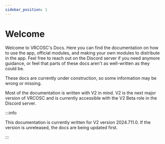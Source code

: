 ```yaml
---
sidebar_position: 1
---
```


# Welcome
Welcome to VRCOSC's Docs. Here you can find the documentation on how to use the app, official modules, and making your own modules to distribute in the app.
Feel free to reach out on the Discord server if you need anymore guidance, or feel that parts of these docs aren't as well-written as they could be.

These docs are currently under construction, so some information may be wrong or missing.

Most of the documentation is written with V2 in mind. V2 is the next major version of VRCOSC and is currently accessible with the V2 Beta role in the Discord server.

:::info

This documentation is currently written for V2 version 2024.711.0. If the version is unreleased, the docs are being updated first.

:::